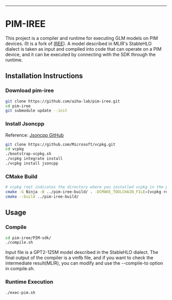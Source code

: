---

# PIM-IREE

This project is a compiler and runtime for executing GLM models on PIM devices. (It is a fork of [IREE](https://github.com/aiha-lab/iree.git)). A model described in MLIR's StableHLO dialect is taken as input and compiled into code that can operate on a PIM device, and it can be executed by connecting with the SDK through the runtime.

## Installation Instructions

### Download pim-iree

```bash
git clone https://github.com/aiha-lab/pim-iree.git
cd pim-iree
git submodule update --init
```

### Install Jsoncpp

Reference: [Jsoncpp GitHub](https://github.com/open-source-parsers/jsoncpp.git)

```bash
git clone https://github.com/Microsoft/vcpkg.git
cd vcpkg
./bootstrap-vcpkg.sh
./vcpkg integrate install
./vcpkg install jsoncpp
```

### CMake Build

```bash
# vcpkg root indicates the directory where you installed vcpkg in the previous step.
cmake -G Ninja -B ../pim-iree-build/ . -DCMAKE_TOOLCHAIN_FILE=[vcpkg root]/scripts/buildsystems/vcpkg.cmake -DCMAKE_PREFIX_PATH="[vcpkg root]/installed/x64-linux"
cmake --build ../pim-iree-build/
```

## Usage

### Compile

```bash
cd pim-iree/PIM-sdk/
./compile.sh
```

Input file is a GPT2-125M model described in the StableHLO dialect. The final output of the compiler is a vmfb file, and if you want to check the intermediate result(MLIR), you can modify and use the --compile-to option in compile.sh.

### Runtime Execution

```bash
./exec-pim.sh
```
